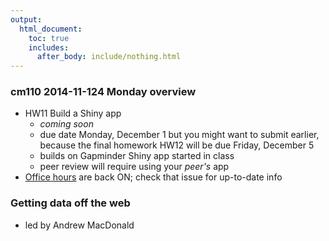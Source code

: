 ```yaml
---
output:
  html_document:
    toc: true
    includes:
      after_body: include/nothing.html
---
```


### cm110 2014-11-124 Monday overview

+ HW11 Build a Shiny app
    - *coming soon*
    - due date Monday, December 1 but you might want to submit earlier, because the final homework HW12 will be due Friday, December 5
    - builds on Gapminder Shiny app started in class
    - peer review will require using your *peer's* app
+ [Office hours](https://github.com/STAT545-UBC/Discussion/issues/47) are back ON; check that issue for up-to-date info

### Getting data off the web

  * led by Andrew MacDonald
 